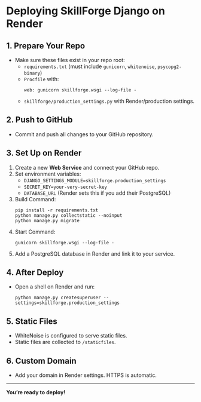 # Deploying SkillForge Django on Render

## 1. Prepare Your Repo
- Make sure these files exist in your repo root:
  - `requirements.txt` (must include `gunicorn`, `whitenoise`, `psycopg2-binary`)
  - `Procfile` with:
    ```
    web: gunicorn skillforge.wsgi --log-file -
    ```
  - `skillforge/production_settings.py` with Render/production settings.

## 2. Push to GitHub
- Commit and push all changes to your GitHub repository.

## 3. Set Up on Render
1. Create a new **Web Service** and connect your GitHub repo.
2. Set environment variables:
    - `DJANGO_SETTINGS_MODULE=skillforge.production_settings`
    - `SECRET_KEY=your-very-secret-key`
    - `DATABASE_URL` (Render sets this if you add their PostgreSQL)
3. Build Command:
    ```
    pip install -r requirements.txt
    python manage.py collectstatic --noinput
    python manage.py migrate
    ```
4. Start Command:
    ```
    gunicorn skillforge.wsgi --log-file -
    ```
5. Add a PostgreSQL database in Render and link it to your service.

## 4. After Deploy
- Open a shell on Render and run:
    ```
    python manage.py createsuperuser --settings=skillforge.production_settings
    ```

## 5. Static Files
- WhiteNoise is configured to serve static files.
- Static files are collected to `/staticfiles`.

## 6. Custom Domain
- Add your domain in Render settings. HTTPS is automatic.

---

**You’re ready to deploy!**
